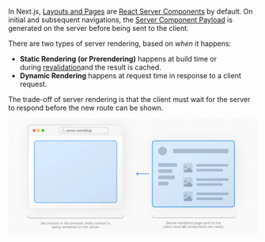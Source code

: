 
In Next.js, [Layouts and Pages](https://nextjs.org/docs/app/getting-started/layouts-and-pages) are [React Server Components](https://react.dev/reference/rsc/server-components) by default. On initial and subsequent navigations, the [Server Component Payload](https://nextjs.org/docs/app/getting-started/server-and-client-components#how-do-server-and-client-components-work-in-nextjs) is generated on the server before being sent to the client.

There are two types of server rendering, based on _when_ it happens:

- **Static Rendering (or Prerendering)** happens at build time or during [revalidation](https://nextjs.org/docs/app/getting-started/caching-and-revalidating)and the result is cached.
- **Dynamic Rendering** happens at request time in response to a client request.

The trade-off of server rendering is that the client must wait for the server to respond before the new route can be shown. 

![server-rendering-without-streaming](server-rendering-without-streaming.webp)